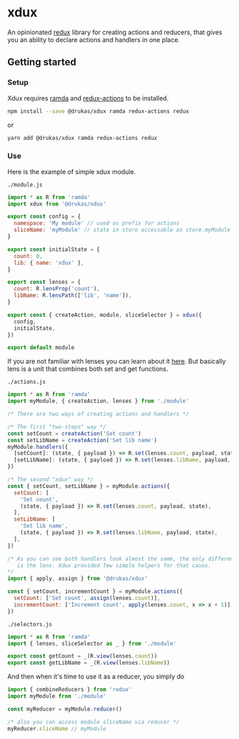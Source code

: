 # xdux

An opinionated [redux](https://redux.js.org/) library for creating actions and reducers, that gives you an ability to declare actions and handlers in one place.

## Getting started

### Setup

Xdux requires [ramda](https://github.com/ramda/ramda) and [redux-actions](https://github.com/redux-utilities/redux-actions) to be installed.

```bash
npm install --save @drukas/xdux ramda redux-actions redux
```

or

```bash
yarn add @drukas/xdux ramda redux-actions redux
```

### Use

Here is the example of simple xdux module.

`./module.js`

```js
import * as R from 'ramda'
import xdux from '@drukas/xdux'

export const config = {
  namespace: 'My module' // used as prefix for actions
  sliceName: 'myModule' // state in store accessable as store.myModule
}

export const initialState = {
  count: 0,
  lib: { name: 'xdux' },
}

export const lenses = {
  count: R.lensProp('count'),
  libName: R.lensPath(['lib', 'name']),
}

export const { createAction, module, sliceSelector } = xdux({
  config,
  initialState,
})

export default module
```

If you are not familiar with lenses you can learn about it [here](http://randycoulman.com/blog/2016/07/12/thinking-in-ramda-lenses/).
But basically lens is a unit that combines both set and get functions.

`./actions.js`

```js
import * as R from 'ramda'
import myModule, { createAction, lenses } from './module'

/* There are two ways of creating actions and handlers */

/* The first "two-steps" way */
const setCount = createAction('Set count')
const setLibName = createAction('Set lib name')
myModule.handlers({
  [setCount]: (state, { payload }) => R.set(lenses.count, payload, state),
  [setLibName]: (state, { payload }) => R.set(lenses.libName, payload, state),
})

/* The second "xdux" way */
const { setCount, setLibName } = myModule.actions({
  setCount: [
    'Set count',
    (state, { payload }) => R.set(lenses.count, payload, state),
  ],
  setLibName: [
    'Set lib name',
    (state, { payload }) => R.set(lenses.libName, payload, state),
  ],
})

/* As you can see both handlers look almost the same, the only difference
   is the lens. Xdux provided few simple helpers for that cases.
*/
import { apply, assign } from '@drukas/xdux'

const { setCount, incrementCount } = myModule.actions({
  setCount: ['Set count', assign(lenses.count)],
  incrementCount: ['Increment count', apply(lenses.count, x => x + 1)],
})
```

`./selectors.js`

```js
import * as R from 'ramda'
import { lenses, sliceSelector as _ } from './module'

export const getCount = _(R.view(lenses.count))
export const getLibName = _(R.view(lenses.libName))
```

And then when it's time to use it as a reducer, you simply do

```js
import { combineReducers } from 'redux'
import myModule from './module'

const myReducer = myModule.reducer()

/* also you can access module sliceName via reducer */
myReducer.sliceName // myModule
```
